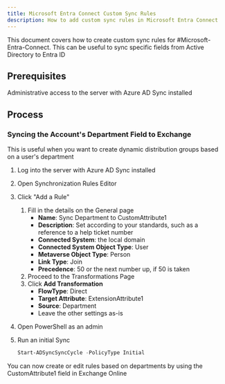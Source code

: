 ```yaml
---
title: Microsoft Entra Connect Custom Sync Rules
description: How to add custom sync rules in Microsoft Entra Connect
---
```


This document covers how to create custom sync rules for #Microsoft-Entra-Connect. This can be useful to sync specific fields from Active Directory to Entra ID

## Prerequisites

Administrative access to the server with Azure AD Sync installed

## Process

### Syncing the Account's Department Field to Exchange

This is useful when you want to create dynamic distribution groups based on a user's department

1. Log into the server with Azure AD Sync installed
1. Open Synchronization Rules Editor
1. Click "Add a Rule"
   1. Fill in the details on the General page
      - **Name**: Sync Department to CustomAttribute1
      - **Description**: Set according to your standards, such as a reference to a help ticket number
      - **Connected System**: the local domain
      - **Connected System Object Type**: User
      - **Metaverse Object Type**: Person
      - **Link Type**: Join
      - **Precedence**: 50 or the next number up, if 50 is taken
   1. Proceed to the Transformations Page
   1. Click **Add Transformation**
      - **FlowType**: Direct
      - **Target Attribute**: ExtensionAttribute1
      - **Source**: Department
      - Leave the other settings as-is
1. Open PowerShell as an admin
1. Run an initial Sync

   ```PowerShell
   Start-ADSyncSyncCycle -PolicyType Initial
   ```

You can now create or edit rules based on departments by using the CustomAttribute1 field in Exchange Online
